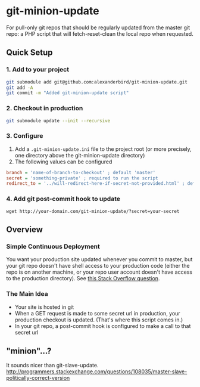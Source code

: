 # git-minion-update
For pull-only git repos that should be regularly updated from the master git repo: a PHP script that will fetch-reset-clean the local repo when requested. 

## Quick Setup
### 1. Add to your project
```bash
git submodule add git@github.com:alexanderbird/git-minion-update.git
git add -A
git commit -m "Added git-minion-update script"
```

### 2. Checkout in production
```bash
git submodule update --init --recursive
```

### 3. Configure
1. Add a `.git-minion-update.ini` file to the project root (or more precisely, one directory above the git-minion-update directory)
2. The following values can be configured
```ini
branch = 'name-of-branch-to-checkout' ; default 'master'
secret = 'something-private' ; required to run the script
redirect_to = '../will-redirect-here-if-secret-not-provided.html' ; default '..' which is the site root, relative to git-minion-update.ini 
```

### 4. Add git post-commit hook to update
`wget http://your-domain.com/git-minion-update/?secret=your-secret`

## Overview
### Simple Continuous Deployment
You want your production site updated whenever you commit to master, but your git repo doesn't have shell access to your production code (either the repo is on another machine, or your repo user account doesn't have access to the production directory). See [this Stack Overflow question](http://stackoverflow.com/questions/9589814/git-force-a-pull-to-overwrite-everything-on-every-pull). 

### The Main Idea
* Your site is hosted in git
* When a GET request is made to some secret url in production, your production checkout is updated. (That's where this script comes in.)
* In your git repo, a post-commit hook is configured to make a call to that secret url

## "minion"...?
It sounds nicer than git-slave-update. http://programmers.stackexchange.com/questions/108035/master-slave-politically-correct-version
